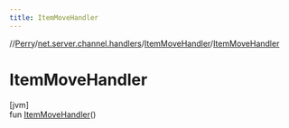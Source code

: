 ```yaml
---
title: ItemMoveHandler
---
```

//[Perry](../../../index.html)/[net.server.channel.handlers](../index.html)/[ItemMoveHandler](index.html)/[ItemMoveHandler](-item-move-handler.html)



# ItemMoveHandler



[jvm]\
fun [ItemMoveHandler](-item-move-handler.html)()




